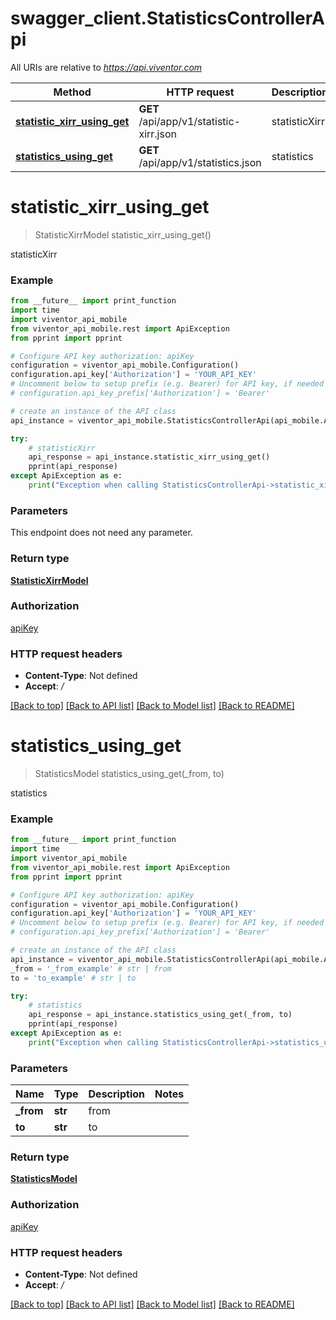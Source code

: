 # swagger_client.StatisticsControllerApi

All URIs are relative to *https://api.viventor.com*

Method | HTTP request | Description
------------- | ------------- | -------------
[**statistic_xirr_using_get**](StatisticsControllerApi.md#statistic_xirr_using_get) | **GET** /api/app/v1/statistic-xirr.json | statisticXirr
[**statistics_using_get**](StatisticsControllerApi.md#statistics_using_get) | **GET** /api/app/v1/statistics.json | statistics


# **statistic_xirr_using_get**
> StatisticXirrModel statistic_xirr_using_get()

statisticXirr

### Example
```python
from __future__ import print_function
import time
import viventor_api_mobile
from viventor_api_mobile.rest import ApiException
from pprint import pprint

# Configure API key authorization: apiKey
configuration = viventor_api_mobile.Configuration()
configuration.api_key['Authorization'] = 'YOUR_API_KEY'
# Uncomment below to setup prefix (e.g. Bearer) for API key, if needed
# configuration.api_key_prefix['Authorization'] = 'Bearer'

# create an instance of the API class
api_instance = viventor_api_mobile.StatisticsControllerApi(api_mobile.ApiClient(configuration))

try:
    # statisticXirr
    api_response = api_instance.statistic_xirr_using_get()
    pprint(api_response)
except ApiException as e:
    print("Exception when calling StatisticsControllerApi->statistic_xirr_using_get: %s\n" % e)
```

### Parameters
This endpoint does not need any parameter.

### Return type

[**StatisticXirrModel**](StatisticXirrModel.md)

### Authorization

[apiKey](../README.md#apiKey)

### HTTP request headers

 - **Content-Type**: Not defined
 - **Accept**: */*

[[Back to top]](#) [[Back to API list]](../README.md#documentation-for-api-endpoints) [[Back to Model list]](../README.md#documentation-for-models) [[Back to README]](../README.md)

# **statistics_using_get**
> StatisticsModel statistics_using_get(_from, to)

statistics

### Example
```python
from __future__ import print_function
import time
import viventor_api_mobile
from viventor_api_mobile.rest import ApiException
from pprint import pprint

# Configure API key authorization: apiKey
configuration = viventor_api_mobile.Configuration()
configuration.api_key['Authorization'] = 'YOUR_API_KEY'
# Uncomment below to setup prefix (e.g. Bearer) for API key, if needed
# configuration.api_key_prefix['Authorization'] = 'Bearer'

# create an instance of the API class
api_instance = viventor_api_mobile.StatisticsControllerApi(api_mobile.ApiClient(configuration))
_from = '_from_example' # str | from
to = 'to_example' # str | to

try:
    # statistics
    api_response = api_instance.statistics_using_get(_from, to)
    pprint(api_response)
except ApiException as e:
    print("Exception when calling StatisticsControllerApi->statistics_using_get: %s\n" % e)
```

### Parameters

Name | Type | Description  | Notes
------------- | ------------- | ------------- | -------------
 **_from** | **str**| from | 
 **to** | **str**| to | 

### Return type

[**StatisticsModel**](StatisticsModel.md)

### Authorization

[apiKey](../README.md#apiKey)

### HTTP request headers

 - **Content-Type**: Not defined
 - **Accept**: */*

[[Back to top]](#) [[Back to API list]](../README.md#documentation-for-api-endpoints) [[Back to Model list]](../README.md#documentation-for-models) [[Back to README]](../README.md)

